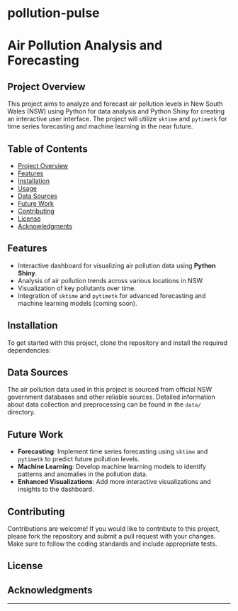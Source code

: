 # pollution-pulse

# Air Pollution Analysis and Forecasting

## Project Overview
This project aims to analyze and forecast air pollution levels in New South Wales (NSW) using Python for data analysis and Python Shiny for creating an interactive user interface. The project will utilize `sktime` and `pytimetk` for time series forecasting and machine learning in the near future.

## Table of Contents
- [Project Overview](#project-overview)
- [Features](#features)
- [Installation](#installation)
- [Usage](#usage)
- [Data Sources](#data-sources)
- [Future Work](#future-work)
- [Contributing](#contributing)
- [License](#license)
- [Acknowledgments](#acknowledgments)

## Features
- Interactive dashboard for visualizing air pollution data using **Python Shiny**.
- Analysis of air pollution trends across various locations in NSW.
- Visualization of key pollutants over time.
- Integration of `sktime` and `pytimetk` for advanced forecasting and machine learning models (coming soon).

## Installation
To get started with this project, clone the repository and install the required dependencies:


<!-- The dashboard will be accessible at `http://localhost:8000` in your web browser. -->

## Data Sources
The air pollution data used in this project is sourced from official NSW government databases and other reliable sources. Detailed information about data collection and preprocessing can be found in the `data/` directory.

## Future Work
- **Forecasting**: Implement time series forecasting using `sktime` and `pytimetk` to predict future pollution levels.
- **Machine Learning**: Develop machine learning models to identify patterns and anomalies in the pollution data.
- **Enhanced Visualizations**: Add more interactive visualizations and insights to the dashboard.

## Contributing
Contributions are welcome! If you would like to contribute to this project, please fork the repository and submit a pull request with your changes. Make sure to follow the coding standards and include appropriate tests.

## License

## Acknowledgments


---

